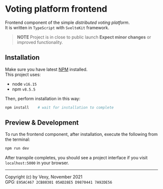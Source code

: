 # Voting platform frontend
Frontend component of the simple _distributed voting platform_.  
It is written in `TypeScript` with `SvelteKit` framework.

> **NOTE** Project is in close to public launch **Expect minor changes** or improved functionality.

## Installation
Make sure you have latest [NPM](https://www.npmjs.com/) installed.  
This project uses:
- node `v16.15`
- npm `v8.5.5`

Then, perform installation in this way:
```bash
npm install    # wait for installation to complete
```

## Preview & Development
To run the frontend component, after installation, execute the following from the terminal:

```bash
npm run dev
```

After transpile completes, you should see a project interface if you visit `localhost:5000` in your browser.

---
Copyright (c) by Vexy, November 2021  
GPG: `E95AC467 2CB80301 05AD28E5 D9870441 7A92DE56`
